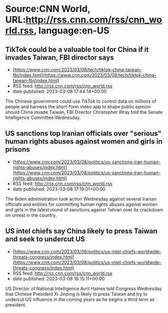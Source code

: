 # Source:CNN World, URL:http://rss.cnn.com/rss/cnn_world.rss, language:en-US

## TikTok could be a valuable tool for China if it invades Taiwan, FBI director says
 - [https://www.cnn.com/2023/03/08/tech/tiktok-china-taiwan-fbi/index.html](https://www.cnn.com/2023/03/08/tech/tiktok-china-taiwan-fbi/index.html)
 - RSS feed: http://rss.cnn.com/rss/cnn_world.rss
 - date published: 2023-03-08 17:44:14+00:00

The Chinese government could use TikTok to control data on millions of people and harness the short-form video app to shape public opinion should China invade Taiwan, FBI Director Christopher Wray told the Senate Intelligence Committee Wednesday.

## US sanctions top Iranian officials over "serious" human rights abuses against women and girls in prisons
 - [https://www.cnn.com/2023/03/08/politics/us-sanctions-iran-human-rights-abuses/index.html](https://www.cnn.com/2023/03/08/politics/us-sanctions-iran-human-rights-abuses/index.html)
 - RSS feed: http://rss.cnn.com/rss/cnn_world.rss
 - date published: 2023-03-08 17:19:01+00:00

The Biden administration took action Wednesday against several Iranian officials and entities for committing human rights abuses against women and girls in the latest round of sanctions against Tehran over its crackdown on unrest in the country.

## US intel chiefs say China likely to press Taiwan and seek to undercut US
 - [https://www.cnn.com/2023/03/08/politics/us-intel-chiefs-worldwide-threats-congress/index.html](https://www.cnn.com/2023/03/08/politics/us-intel-chiefs-worldwide-threats-congress/index.html)
 - RSS feed: http://rss.cnn.com/rss/cnn_world.rss
 - date published: 2023-03-08 16:15:11+00:00

US Director of National Intelligence Avril Haines told Congress Wednesday that Chinese President Xi Jinping is likely to press Taiwan and try to undercut US influence in the coming years as he begins a third term as president.

